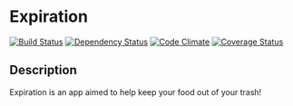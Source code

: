 # Expiration

[![Build Status][BS img]][Build Status]
[![Dependency Status][DS img]][Dependency Status]
[![Code Climate][CC img]][Code Climate]
[![Coverage Status][CS img]][Coverage Status]

## Description
Expiration is an app aimed to help keep your food out of your trash!

[Build Status]: https://circleci.com/gh/siegfault/expiration
[Dependency Status]: https://gemnasium.com/siegfault/expiration
[Code Climate]: https://codeclimate.com/github/siegfault/expiration
[Coverage Status]: https://coveralls.io/r/siegfault/expiration

[BS img]: https://circleci.com/gh/siegfault/expiration.svg?style=svg
[DS img]: https://gemnasium.com/siegfault/expiration.png
[CC img]: https://codeclimate.com/github/siegfault/expiration.png
[CS img]: https://coveralls.io/repos/siegfault/expiration/badge.png
